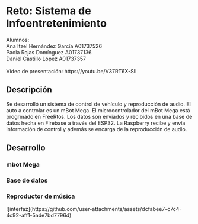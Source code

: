 <h1>Reto: Sistema de Infoentretenimiento </h1>
Alumnos: </br>
  Ana Itzel Hernández García A01737526 </br>
  Paola Rojas Domínguez A01737136 </br>
  Daniel Castillo López A01737357 </br>
  </br>
Video de presentación: https://youtu.be/V37RT6X-SII </br>
<h2>Descripción</h2>
Se desarrolló un sistema de control de vehículo y reproducción de audio. El auto a controlar es un mBot Mega. El microcontrolador del mBot Mega está progrmado en FreeRtos. Los datos son enviados y recibidos en una base de datos hecha en Firebase a través del ESP32. La Raspberry recibe y envía información de control y además se encarga de la reproducción de audio.
<h2>Desarrollo</h2>
<h3>mbot Mega</h3>
<h3>Base de datos</h3>
<h3>Reproductor de música</h3>
![interfaz](https://github.com/user-attachments/assets/dcfabee7-c7c4-4c92-aff1-5ade7bd7796d)

